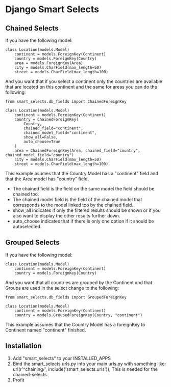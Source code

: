 Django Smart Selects
====================


Chained Selects
---------------

If you have the following model:

	class Location(models.Model)
		continent = models.ForeignKey(Continent)
		country = models.ForeignKey(Country)
		area = models.ForeignKey(Area)
		city = models.CharField(max_length=50)
		street = models.CharField(max_length=100)
		
And you want that if you select a continent only the countries are available that are located on this continent and the same for areas
you can do the following:

    from smart_selects.db_fields import ChainedForeignKey 

	class Location(models.Model)
		continent = models.ForeignKey(Continent)
		country = ChainedForeignKey(
			Country, 
			chained_field="continent",
			chained_model_field="continent", 
			show_all=False, 
			auto_choose=True
		)
		area = ChainedForeignKey(Area, chained_field="country", chained_model_field="country")
		city = models.CharField(max_length=50)
		street = models.CharField(max_length=100)
	
This example asumes that the Country Model has a "continent" field and that the Area model has "country" field.

- The chained field is the field on the same model the field should be chained too.
- The chained model field is the field of the chained model that corresponds to the model linked too by the chained field.
- show_all indicates if only the filtered results should be shown or if you also want to display the other results further down.
- auto_choose indicates that if there is only one option if it should be autoselected.

Grouped Selects
---------------

If you have the following model:

	class Location(models.Model)
		continent = models.ForeignKey(Continent)
		country = models.ForeignKey(Country)
		
And you want that all countries are grouped by the Continent and that <opt> Groups are used in the select change to the following:

    from smart_selects.db_fields import GroupedForeignKey
	
	class Location(models.Model)
		continent = models.ForeignKey(Continent)
		country = models.GroupedForeignKey(Country, "continent")
		
This example assumes that the Country Model has a foreignKey to Continent named "continent"
finished.
	


Installation
------------

1. Add "smart\_selects" to your INSTALLED\_APPS
2. Bind the smart_selects urls.py into your main urls.py with something like: url(r'^chaining/', include('smart_selects.urls')),
   This is needed for the chained-selects.
3. Profit
